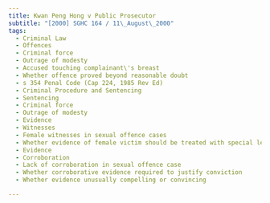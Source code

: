 ```yaml
---
title: Kwan Peng Hong v Public Prosecutor 
subtitle: "[2000] SGHC 164 / 11\_August\_2000"
tags:
  - Criminal Law
  - Offences
  - Criminal force
  - Outrage of modesty
  - Accused touching complainant\'s breast
  - Whether offence proved beyond reasonable doubt
  - s 354 Penal Code (Cap 224, 1985 Rev Ed)
  - Criminal Procedure and Sentencing
  - Sentencing
  - Criminal force
  - Outrage of modesty
  - Evidence
  - Witnesses
  - Female witnesses in sexual offence cases
  - Whether evidence of female victim should be treated with special legal status
  - Evidence
  - Corroboration
  - Lack of corroboration in sexual offence case
  - Whether corroborative evidence required to justify conviction
  - Whether evidence unusually compelling or convincing

---
```


